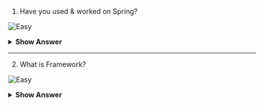 1. Have you used & worked on Spring?

![Easy](https://github.com/revaturelabs/interviewquestions/blob/dev/ComplexityTags/simple%20(2).svg)
<details>
    <summary><b> Show Answer </b></summary> 
<blockquote>
  
 Yes, we have learned various Spring modules like, Core Spring, Spring MVC, Spring Data JPA, Spring AOP, Spring Boot etc. We have implemented the RESTful microservices final capstone project as well using Spring boot.
  </blockqoute> 
</details>

---

2. What is Framework?

![Easy](https://github.com/revaturelabs/interviewquestions/blob/dev/ComplexityTags/simple%20(2).svg)
<details>
    <summary><b> Show Answer </b></summary> 
<blockquote>
  
A framework generally provides some base functionality which can be used and extend to make complex applications easily. E.g., Spring MVC It provides everything you need to get off the ground building website using the MVC pattern, it handles web requests, view, routes etc.<br>
**Explanation** <br>
A software framework, in computer programming, is an abstraction in which common code providing generic functionality can be selectively overridden or specialized by user code providing specific functionality. Frameworks are a special case of software libraries in that they are reusable abstractions of code wrapped in a well-defined Application programming interface (API), yet they contain some key distinguishing features that separate them from normal libraries.

---
  
3. 
  
Spring is award winning dependency injection framework used to build simple, web & complex enterprise applications more easily with the set of predefined modules.
Explanation:  The Spring framework is one of the most popular application development frameworks of Java. The important feature of the spring framework is dependency injection or the Inversion of Control. With the help of Spring Framework, we are able to develop a loosely coupled application. It's packed with some nice out of the box modules like:
1.	Spring JDBC
2.	Spring MVC
3.	Spring Security
4.	Spring AOP
5.	Spring ORM
6.	Spring Test
These modules can drastically reduce the development time of an application. For example, in the early days of Java web development, we needed to write a lot of boilerplate code to insert a record into a data source. By using the JdbcTemplate of the Spring JDBC module, we can reduce it to a few lines of code with only a few configurations.
